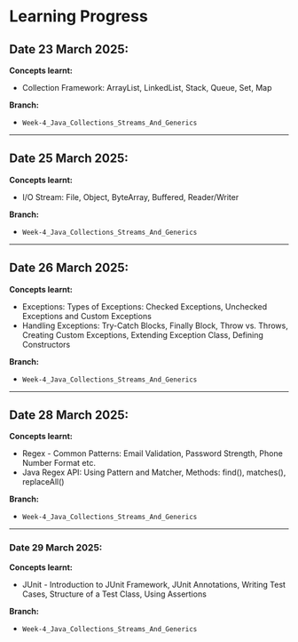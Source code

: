 # Learning Progress

## Date 23 March 2025:
**Concepts learnt:**
- Collection Framework: ArrayList, LinkedList, Stack, Queue, Set, Map

**Branch:**
- `Week-4_Java_Collections_Streams_And_Generics`

---

## Date 25 March 2025:
**Concepts learnt:**
- I/O Stream: File, Object, ByteArray, Buffered, Reader/Writer

**Branch:**
- `Week-4_Java_Collections_Streams_And_Generics`

---

## Date 26 March 2025:
**Concepts learnt:**
-  Exceptions: Types of Exceptions: Checked Exceptions,
   Unchecked Exceptions and Custom Exceptions
-  Handling Exceptions: Try-Catch Blocks, Finally Block,
   Throw vs. Throws, Creating Custom Exceptions, Extending
   Exception Class, Defining Constructors

**Branch:**
- `Week-4_Java_Collections_Streams_And_Generics`

---

## Date 28 March 2025:
**Concepts learnt:**
-  Regex - Common Patterns: Email Validation, Password
   Strength, Phone Number Format etc.
-  Java Regex API: Using Pattern and Matcher, Methods:
   find(), matches(), replaceAll()

**Branch:**
-  `Week-4_Java_Collections_Streams_And_Generics`

---

### Date 29 March 2025:
**Concepts learnt:**
-  JUnit - Introduction to JUnit Framework, JUnit
   Annotations, Writing Test Cases, Structure of a Test Class,
   Using Assertions

**Branch:**
-  `Week-4_Java_Collections_Streams_And_Generics`
